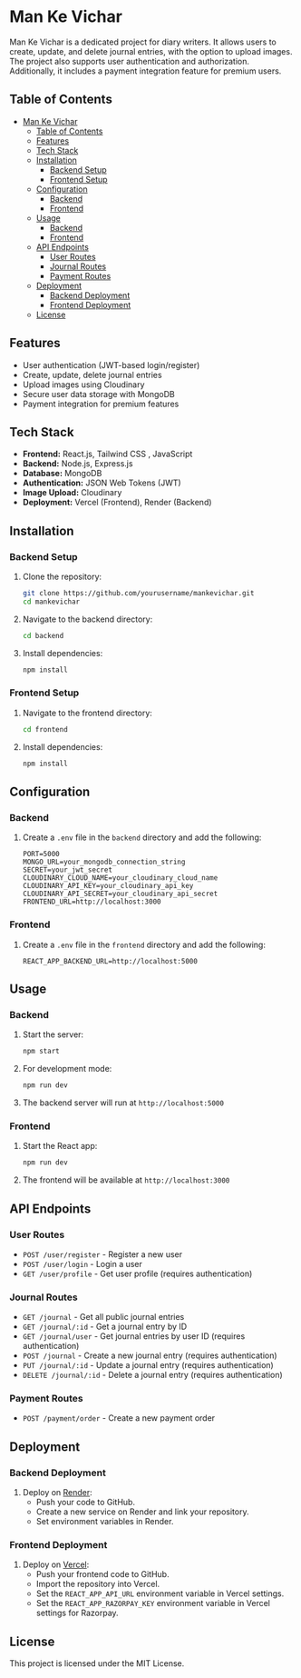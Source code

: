 # Man Ke Vichar

Man Ke Vichar is a dedicated project for diary writers. It allows users to create, update, and delete journal entries, with the option to upload images. The project also supports user authentication and authorization. Additionally, it includes a payment integration feature for premium users.

## Table of Contents
- [Man Ke Vichar](#man-ke-vichar)
  - [Table of Contents](#table-of-contents)
  - [Features](#features)
  - [Tech Stack](#tech-stack)
  - [Installation](#installation)
    - [Backend Setup](#backend-setup)
    - [Frontend Setup](#frontend-setup)
  - [Configuration](#configuration)
    - [Backend](#backend)
    - [Frontend](#frontend)
  - [Usage](#usage)
    - [Backend](#backend-1)
    - [Frontend](#frontend-1)
  - [API Endpoints](#api-endpoints)
    - [User Routes](#user-routes)
    - [Journal Routes](#journal-routes)
    - [Payment Routes](#payment-routes)
  - [Deployment](#deployment)
    - [Backend Deployment](#backend-deployment)
    - [Frontend Deployment](#frontend-deployment)
  - [License](#license)

## Features
- User authentication (JWT-based login/register)
- Create, update, delete journal entries
- Upload images using Cloudinary
- Secure user data storage with MongoDB
- Payment integration for premium features

## Tech Stack
- **Frontend:** React.js, Tailwind CSS , JavaScript
- **Backend:** Node.js, Express.js
- **Database:** MongoDB
- **Authentication:** JSON Web Tokens (JWT)
- **Image Upload:** Cloudinary
- **Deployment:** Vercel (Frontend), Render (Backend)

## Installation
### Backend Setup
1. Clone the repository:
   ```sh
   git clone https://github.com/yourusername/mankevichar.git
   cd mankevichar
   ```
2. Navigate to the backend directory:
   ```sh
   cd backend
   ```
3. Install dependencies:
   ```sh
   npm install
   ```

### Frontend Setup
1. Navigate to the frontend directory:
   ```sh
   cd frontend
   ```
2. Install dependencies:
   ```sh
   npm install
   ```

## Configuration
### Backend
1. Create a `.env` file in the `backend` directory and add the following:
   ```properties
   PORT=5000
   MONGO_URL=your_mongodb_connection_string
   SECRET=your_jwt_secret
   CLOUDINARY_CLOUD_NAME=your_cloudinary_cloud_name
   CLOUDINARY_API_KEY=your_cloudinary_api_key
   CLOUDINARY_API_SECRET=your_cloudinary_api_secret
   FRONTEND_URL=http://localhost:3000
   ```

### Frontend
1. Create a `.env` file in the `frontend` directory and add the following:
   ```properties
   REACT_APP_BACKEND_URL=http://localhost:5000
   ```

## Usage
### Backend
1. Start the server:
   ```sh
   npm start
   ```
2. For development mode:
   ```sh
   npm run dev
   ```
3. The backend server will run at `http://localhost:5000`

### Frontend
1. Start the React app:
   ```sh
   npm run dev
   ```
2. The frontend will be available at `http://localhost:3000`

## API Endpoints
### User Routes
- `POST /user/register` - Register a new user
- `POST /user/login` - Login a user
- `GET /user/profile` - Get user profile (requires authentication)

### Journal Routes
- `GET /journal` - Get all public journal entries
- `GET /journal/:id` - Get a journal entry by ID
- `GET /journal/user` - Get journal entries by user ID (requires authentication)
- `POST /journal` - Create a new journal entry (requires authentication)
- `PUT /journal/:id` - Update a journal entry (requires authentication)
- `DELETE /journal/:id` - Delete a journal entry (requires authentication)

### Payment Routes
- `POST /payment/order` - Create a new payment order

## Deployment
### Backend Deployment
1. Deploy on [Render](https://render.com/):
   - Push your code to GitHub.
   - Create a new service on Render and link your repository.
   - Set environment variables in Render.

### Frontend Deployment
1. Deploy on [Vercel](https://vercel.com/):
   - Push your frontend code to GitHub.
   - Import the repository into Vercel.
   - Set the `REACT_APP_API_URL` environment variable in Vercel settings.
   - Set the `REACT_APP_RAZORPAY_KEY` environment variable in Vercel settings for Razorpay.

## License
This project is licensed under the MIT License.

